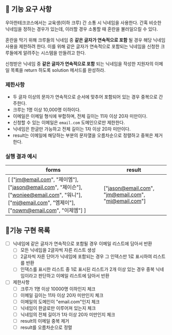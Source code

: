 ## 🚀 기능 요구 사항

우아한테크코스에서는 교육생(이하 크루) 간 소통 시 닉네임을 사용한다. 간혹 비슷한 닉네임을 정하는 경우가 있는데, 이러할 경우 소통할 때 혼란을 불러일으킬 수 있다.

혼란을 막기 위해 크루들의 닉네임 중 **같은 글자가 연속적으로 포함** 될 경우 해당 닉네임 사용을 제한하려 한다. 이를 위해 같은 글자가 연속적으로 포함되는 닉네임을 신청한 크루들에게 알려주는 시스템을 만들려고 한다.


신청받은 닉네임 중 **같은 글자가 연속적으로 포함** 되는 닉네임을 작성한 지원자의 이메일 목록을 return 하도록 solution 메서드를 완성하라.

### 제한사항

- 두 글자 이상의 문자가 연속적으로 순서에 맞추어 포함되어 있는 경우 중복으로 간주한다.
- 크루는 1명 이상 10,000명 이하이다.
- 이메일은 이메일 형식에 부합하며, 전체 길이는 11자 이상 20자 미만이다.
- 신청할 수 있는 이메일은 `email.com` 도메인으로만 제한한다.
- 닉네임은 한글만 가능하고 전체 길이는 1자 이상 20자 미만이다.
- result는 이메일에 해당하는 부분의 문자열을 오름차순으로 정렬하고 중복은 제거한다.

### 실행 결과 예시

| forms | result |
| --- | --- |
| [ ["jm@email.com", "제이엠"], ["jason@email.com", "제이슨"], ["woniee@email.com", "워니"], ["mj@email.com", "엠제이"], ["nowm@email.com", "이제엠"] ] | ["jason@email.com", "jm@email.com", "mj@email.com"] |

## 🔧기능 구현 목록
- [ ] 닉네임에 같은 글자가 연속적으로 포함될 경우 이메일 리스트에 담아서 반환
  - [ ] 모든 닉네임을 2글자씩 자른 리스트 생성
  - [ ] 2글자씩 자른 단어가 닉네임에 포함되는 경우 그 인덱스만 1로 표시하여 리스트를 반환 
  - [ ] 인덱스를 표시한 리스트 중 1로 표시된 리스트가 2개 이상 있는 경우 중복 닉네임이라고 판단하고 이메일 리스트에 담아서 반환
- [ ] 제한사항
  - [ ] 크루가 1명 이상 10000명 이하인지 체크
  - [ ] 이메일 길이는 11자 이상 20자 미만인지 체크
  - [ ] 이메일의 도메인이 "email.com"인지 체크
  - [ ] 닉네임이 한글로만 이루어져 있는지 체크
  - [ ] 닉네임의 전체 길이가 1자 이상 20자 미만인지 체크
  - [ ] result의 이메일 중복 제거
  - [ ] result를 오름차순으로 정렬